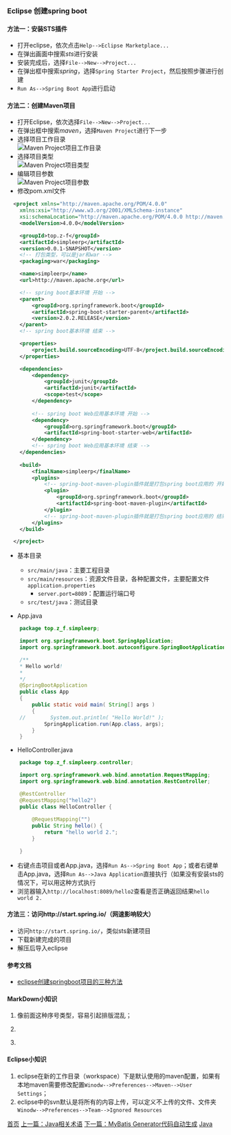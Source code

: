 ### Eclipse 创建spring boot

#### 方法一：安装STS插件
* 打开eclipse，依次点击`Help-->Eclipse Marketplace...`
* 在弹出画面中搜索*sts*进行安装
* 安装完成后，选择`File-->New-->Project...`
* 在弹出框中搜索*spring*，选择`Spring Starter Project`，然后按照步骤进行创建
* `Run As-->Spring Boot App`进行启动
#### 方法二：创建Maven项目
* 打开Eclipse，依次选择`File-->New-->Project...`
* 在弹出框中搜索*maven*，选择`Maven Project`进行下一步
* 选择项目工作目录  
![Maven Project项目工作目录](../../image/java/springbootmaven_01.PNG)  
* 选择项目类型  
![Maven Project项目类型](../../image/java/springbootmaven_02.PNG)  
* 编辑项目参数  
![Maven Project项目参数](../../image/java/springbootmaven_03.PNG)  
* 修改pom.xml文件  
```xml
  <project xmlns="http://maven.apache.org/POM/4.0.0"
	xmlns:xsi="http://www.w3.org/2001/XMLSchema-instance"
	xsi:schemaLocation="http://maven.apache.org/POM/4.0.0 http://maven.apache.org/xsd/maven-4.0.0.xsd">
	<modelVersion>4.0.0</modelVersion>

	<groupId>top.z-f</groupId>
	<artifactId>simpleerp</artifactId>
	<version>0.0.1-SNAPSHOT</version>
    <!-- 打包类型，可以是jar和war -->
	<packaging>war</packaging>

	<name>simpleerp</name>
	<url>http://maven.apache.org</url>

	<!-- spring boot基本环境 开始 -->
	<parent>
		<groupId>org.springframework.boot</groupId>
		<artifactId>spring-boot-starter-parent</artifactId>
		<version>2.0.2.RELEASE</version>
	</parent>
	<!-- spring boot基本环境 结束 -->

	<properties>
		<project.build.sourceEncoding>UTF-8</project.build.sourceEncoding>
	</properties>

	<dependencies>
		<dependency>
			<groupId>junit</groupId>
			<artifactId>junit</artifactId>
			<scope>test</scope>
		</dependency>
		
		<!-- spring boot Web应用基本环境 开始 -->
		<dependency>
			<groupId>org.springframework.boot</groupId>
			<artifactId>spring-boot-starter-web</artifactId>
		</dependency>
		<!-- spring boot Web应用基本环境 结束 -->
	</dependencies>
	
	<build>
		<finalName>simpleerp</finalName>
		<plugins>
			<!-- spring-boot-maven-plugin插件就是打包spring boot应用的 开始 -->
			<plugin>
				<groupId>org.springframework.boot</groupId>
				<artifactId>spring-boot-maven-plugin</artifactId>
			</plugin>
			<!-- spring-boot-maven-plugin插件就是打包spring boot应用的 结束 -->
		</plugins>
	</build>

  </project>
```
  
* 基本目录
    * `src/main/java`：主要工程目录
    * `src/main/resources`：资源文件目录，各种配置文件，主要配置文件`application.properties`
        * `server.port=8089`：配置运行端口号
    * `src/test/java`：测试目录  

* App.java  
```java
    package top.z_f.simpleerp;

    import org.springframework.boot.SpringApplication;
    import org.springframework.boot.autoconfigure.SpringBootApplication;

    /**
    * Hello world!
    *
    */
    @SpringBootApplication
    public class App 
    {
        public static void main( String[] args )
        {
    //        System.out.println( "Hello World!" );
            SpringApplication.run(App.class, args);
        }
    }
```

* HelloController.java  
```java
    package top.z_f.simpleerp.controller;

    import org.springframework.web.bind.annotation.RequestMapping;
    import org.springframework.web.bind.annotation.RestController;

    @RestController
    @RequestMapping("hello2")
    public class HelloController {
        
        @RequestMapping("")
        public String hello() {
            return "hello world 2.";
        }

    }
```
* 右键点击项目或者App.java，选择`Run As-->Spring Boot App`；或者右键单击App.java，选择`Run As-->Java Application`直接执行（如果没有安装sts的情况下，可以用这种方式执行
* 浏览器输入`http://localhost:8089/hello2`查看是否正确返回结果`hello world 2.`

#### 方法三：访问http://start.spring.io/（网速影响较大）
* 访问`http://start.spring.io/`，类似sts新建项目
* 下载新建完成的项目
* 解压后导入eclipse


#### 参考文档
* [eclipse创建springboot项目的三种方法](https://blog.csdn.net/mousede/article/details/81285693)

#### MarkDown小知识
1. 像前面这种序号类型，容易引起排版混乱；
2. ```xml 代码 \`\`\`这种代码不能顶格写，至少要缩进两个格，要不容易引起排版混乱；
3. ```xml 代码 \`\`\`这种代码前后不能有空行（第一行和最后一行与标识符之间不能有空行），要不容易引起排版混乱；

#### Eclipse小知识
1. eclipse在新的工作目录（workspace）下是默认使用的maven配置，如果有本地maven需要修改配置`Winodw-->Preferences-->Maven-->User Settings`；
2. eclipse中的svn默认是将所有的内容上传，可以定义不上传的文件、文件夹`Winodw-->Preferences-->Team-->Ignored Resources`



[首页](../../README.md) [上一篇：Java相关术语](201905001.md) [下一篇：MyBatis Generator代码自动生成](201905003.md) [Java](java.md)
